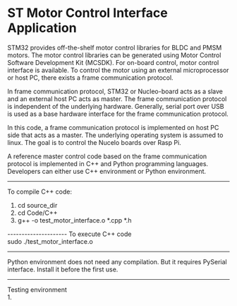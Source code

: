 <h1> ST Motor Control Interface Application </h1>

<p> STM32 provides off-the-shelf motor control libraries for BLDC and PMSM motors. The motor control libraries can be generated using Motor Control Software Development Kit (MCSDK). For on-board control, motor control interface is available. To control the motor using an external microprocessor or host PC, there exists a frame communication protocol. </p>

<p> In frame communication protocol, STM32 or Nucleo-board acts as a slave and an external host PC acts as master. The frame communication protocol is independent of the underlying hardware. Generally, serial port over USB is used as a base hardware interface for the frame communication protocol. </p>

<p> In this code, a frame communication protocol is implemented on host PC side that acts as a master. The underlying operating system is assumed to linux. The goal is to control the Nucelo boards over Rasp Pi. </p>

<p> A reference master control code based on the frame communication protocol is implemented in C++ and Python programming languages. Developers can either use C++ environment or Python environment. </p>

---------------------
To compile C++ code: <br>
<ol>
<li>cd source_dir</li>
<li>cd Code/C++</li>
<li>g++ -o test_motor_interface.o *.cpp *.h</li>
</ol> 
---------------------
To execute C++ code <br>
sudo ./test_motor_interface.o <br>

-----------------------------------
Python environment does not need any compilation. But it requires PySerial interface. Install it before the first use. <br>

-----------------------------------
Testing environment <br>
1. 

